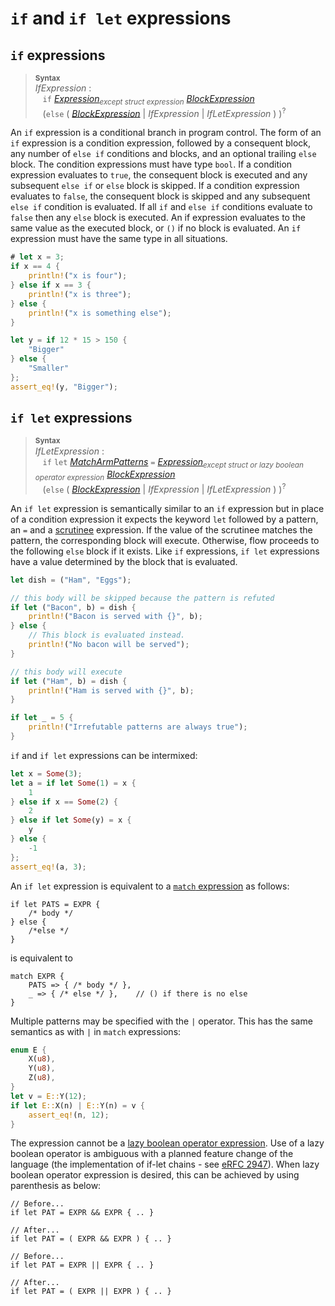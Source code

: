 # `if` and `if let` expressions

## `if` expressions

> **<sup>Syntax</sup>**\
> _IfExpression_ :\
> &nbsp;&nbsp; `if` [_Expression_]<sub>_except struct expression_</sub> [_BlockExpression_]\
> &nbsp;&nbsp; (`else` (
>   [_BlockExpression_]
> | _IfExpression_
> | _IfLetExpression_ ) )<sup>\?</sup>

An `if` expression is a conditional branch in program control. The form of an
`if` expression is a condition expression, followed by a consequent block, any
number of `else if` conditions and blocks, and an optional trailing `else`
block. The condition expressions must have type `bool`. If a condition
expression evaluates to `true`, the consequent block is executed and any
subsequent `else if` or `else` block is skipped. If a condition expression
evaluates to `false`, the consequent block is skipped and any subsequent `else
if` condition is evaluated. If all `if` and `else if` conditions evaluate to
`false` then any `else` block is executed. An if expression evaluates to the
same value as the executed block, or `()` if no block is evaluated. An `if`
expression must have the same type in all situations.

```rust
# let x = 3;
if x == 4 {
    println!("x is four");
} else if x == 3 {
    println!("x is three");
} else {
    println!("x is something else");
}

let y = if 12 * 15 > 150 {
    "Bigger"
} else {
    "Smaller"
};
assert_eq!(y, "Bigger");
```

## `if let` expressions

> **<sup>Syntax</sup>**\
> _IfLetExpression_ :\
> &nbsp;&nbsp; `if` `let` [_MatchArmPatterns_] `=` [_Expression_]<sub>_except struct or lazy boolean operator expression_</sub>
>              [_BlockExpression_]\
> &nbsp;&nbsp; (`else` (
>   [_BlockExpression_]
> | _IfExpression_
> | _IfLetExpression_ ) )<sup>\?</sup>

An `if let` expression is semantically similar to an `if` expression but in
place of a condition expression it expects the keyword `let` followed by a
pattern, an `=` and a [scrutinee] expression. If the value of the scrutinee
matches the pattern, the corresponding block will execute. Otherwise, flow
proceeds to the following `else` block if it exists. Like `if` expressions,
`if let` expressions have a value determined by the block that is evaluated.

```rust
let dish = ("Ham", "Eggs");

// this body will be skipped because the pattern is refuted
if let ("Bacon", b) = dish {
    println!("Bacon is served with {}", b);
} else {
    // This block is evaluated instead.
    println!("No bacon will be served");
}

// this body will execute
if let ("Ham", b) = dish {
    println!("Ham is served with {}", b);
}

if let _ = 5 {
    println!("Irrefutable patterns are always true");
}
```

`if` and `if let` expressions can be intermixed:

```rust
let x = Some(3);
let a = if let Some(1) = x {
    1
} else if x == Some(2) {
    2
} else if let Some(y) = x {
    y
} else {
    -1
};
assert_eq!(a, 3);
```

An `if let` expression is equivalent to a [`match` expression] as follows:

```rust,ignore
if let PATS = EXPR {
    /* body */
} else {
    /*else */
}
```

is equivalent to

```rust,ignore
match EXPR {
    PATS => { /* body */ },
    _ => { /* else */ },    // () if there is no else
}
```

Multiple patterns may be specified with the `|` operator. This has the same semantics
as with `|` in `match` expressions:

```rust
enum E {
    X(u8),
    Y(u8),
    Z(u8),
}
let v = E::Y(12);
if let E::X(n) | E::Y(n) = v {
    assert_eq!(n, 12);
}
```

The expression cannot be a [lazy boolean operator expression][_LazyBooleanOperatorExpression_].
Use of a lazy boolean operator is ambiguous with a planned feature change
of the language (the implementation of if-let chains - see [eRFC 2947][_eRFCIfLetChain_]).
When lazy boolean operator expression is desired, this can be achieved
by using parenthesis as below:

```rust,ignore
// Before...
if let PAT = EXPR && EXPR { .. }

// After...
if let PAT = ( EXPR && EXPR ) { .. }

// Before...
if let PAT = EXPR || EXPR { .. }

// After...
if let PAT = ( EXPR || EXPR ) { .. }
```

[_BlockExpression_]: ../../expressions/block-expr.md
[_Expression_]: ../../expressions.md
[_LazyBooleanOperatorExpression_]: ../../expressions/operator-expr.md#lazy-boolean-operators
[_MatchArmPatterns_]: ../../expressions/match-expr.md
[_eRFCIfLetChain_]: https://github.com/rust-lang/rfcs/blob/master/text/2497-if-let-chains.md#rollout-plan-and-transitioning-to-rust-2018
[`match` expression]: ../../expressions/match-expr.md
[scrutinee]: ../../glossary.md#scrutinee

